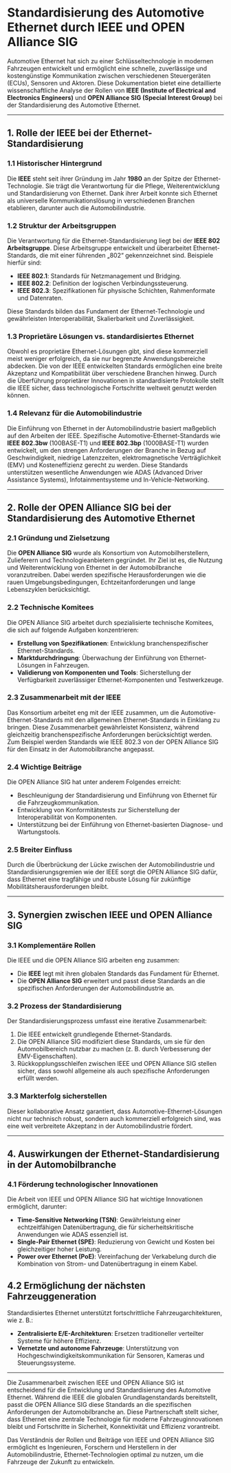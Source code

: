 # Standardisierung des Automotive Ethernet durch IEEE und OPEN Alliance SIG

Automotive Ethernet hat sich zu einer Schlüsseltechnologie in modernen Fahrzeugen entwickelt und ermöglicht eine schnelle, zuverlässige und kostengünstige Kommunikation zwischen verschiedenen Steuergeräten (ECUs), Sensoren und Aktoren. Diese Dokumentation bietet eine detaillierte wissenschaftliche Analyse der Rollen von **IEEE (Institute of Electrical and Electronics Engineers)** und **OPEN Alliance SIG (Special Interest Group)** bei der Standardisierung des Automotive Ethernet.

---

## 1. **Rolle der IEEE bei der Ethernet-Standardisierung**

### 1.1 Historischer Hintergrund
Die **IEEE** steht seit ihrer Gründung im Jahr **1980** an der Spitze der Ethernet-Technologie. Sie trägt die Verantwortung für die Pflege, Weiterentwicklung und Standardisierung von Ethernet. Dank ihrer Arbeit konnte sich Ethernet als universelle Kommunikationslösung in verschiedenen Branchen etablieren, darunter auch die Automobilindustrie.

### 1.2 Struktur der Arbeitsgruppen
Die Verantwortung für die Ethernet-Standardisierung liegt bei der **IEEE 802 Arbeitsgruppe**. Diese Arbeitsgruppe entwickelt und überarbeitet Ethernet-Standards, die mit einer führenden „802“ gekennzeichnet sind. Beispiele hierfür sind:
- **IEEE 802.1**: Standards für Netzmanagement und Bridging.
- **IEEE 802.2**: Definition der logischen Verbindungssteuerung.
- **IEEE 802.3**: Spezifikationen für physische Schichten, Rahmenformate und Datenraten.

Diese Standards bilden das Fundament der Ethernet-Technologie und gewährleisten Interoperabilität, Skalierbarkeit und Zuverlässigkeit.

### 1.3 Proprietäre Lösungen vs. standardisiertes Ethernet
Obwohl es proprietäre Ethernet-Lösungen gibt, sind diese kommerziell meist weniger erfolgreich, da sie nur begrenzte Anwendungsbereiche abdecken. Die von der IEEE entwickelten Standards ermöglichen eine breite Akzeptanz und Kompatibilität über verschiedene Branchen hinweg. Durch die Überführung proprietärer Innovationen in standardisierte Protokolle stellt die IEEE sicher, dass technologische Fortschritte weltweit genutzt werden können.

### 1.4 Relevanz für die Automobilindustrie
Die Einführung von Ethernet in der Automobilindustrie basiert maßgeblich auf den Arbeiten der IEEE. Spezifische Automotive-Ethernet-Standards wie **IEEE 802.3bw** (100BASE-T1) und **IEEE 802.3bp** (1000BASE-T1) wurden entwickelt, um den strengen Anforderungen der Branche in Bezug auf Geschwindigkeit, niedrige Latenzzeiten, elektromagnetische Verträglichkeit (EMV) und Kosteneffizienz gerecht zu werden. Diese Standards unterstützen wesentliche Anwendungen wie ADAS (Advanced Driver Assistance Systems), Infotainmentsysteme und In-Vehicle-Networking.

---

## 2. **Rolle der OPEN Alliance SIG bei der Standardisierung des Automotive Ethernet**

### 2.1 Gründung und Zielsetzung
Die **OPEN Alliance SIG** wurde als Konsortium von Automobilherstellern, Zulieferern und Technologieanbietern gegründet. Ihr Ziel ist es, die Nutzung und Weiterentwicklung von Ethernet in der Automobilbranche voranzutreiben. Dabei werden spezifische Herausforderungen wie die rauen Umgebungsbedingungen, Echtzeitanforderungen und lange Lebenszyklen berücksichtigt.

### 2.2 Technische Komitees
Die OPEN Alliance SIG arbeitet durch spezialisierte technische Komitees, die sich auf folgende Aufgaben konzentrieren:
- **Erstellung von Spezifikationen**: Entwicklung branchenspezifischer Ethernet-Standards.
- **Marktdurchdringung**: Überwachung der Einführung von Ethernet-Lösungen in Fahrzeugen.
- **Validierung von Komponenten und Tools**: Sicherstellung der Verfügbarkeit zuverlässiger Ethernet-Komponenten und Testwerkzeuge.

### 2.3 Zusammenarbeit mit der IEEE
Das Konsortium arbeitet eng mit der IEEE zusammen, um die Automotive-Ethernet-Standards mit den allgemeinen Ethernet-Standards in Einklang zu bringen. Diese Zusammenarbeit gewährleistet Konsistenz, während gleichzeitig branchenspezifische Anforderungen berücksichtigt werden. Zum Beispiel werden Standards wie IEEE 802.3 von der OPEN Alliance SIG für den Einsatz in der Automobilbranche angepasst.

### 2.4 Wichtige Beiträge
Die OPEN Alliance SIG hat unter anderem Folgendes erreicht:
- Beschleunigung der Standardisierung und Einführung von Ethernet für die Fahrzeugkommunikation.
- Entwicklung von Konformitätstests zur Sicherstellung der Interoperabilität von Komponenten.
- Unterstützung bei der Einführung von Ethernet-basierten Diagnose- und Wartungstools.

### 2.5 Breiter Einfluss
Durch die Überbrückung der Lücke zwischen der Automobilindustrie und Standardisierungsgremien wie der IEEE sorgt die OPEN Alliance SIG dafür, dass Ethernet eine tragfähige und robuste Lösung für zukünftige Mobilitätsherausforderungen bleibt.

---

## 3. **Synergien zwischen IEEE und OPEN Alliance SIG**

### 3.1 Komplementäre Rollen
Die IEEE und die OPEN Alliance SIG arbeiten eng zusammen:
- Die **IEEE** legt mit ihren globalen Standards das Fundament für Ethernet.
- Die **OPEN Alliance SIG** erweitert und passt diese Standards an die spezifischen Anforderungen der Automobilindustrie an.

### 3.2 Prozess der Standardisierung
Der Standardisierungsprozess umfasst eine iterative Zusammenarbeit:
1. Die IEEE entwickelt grundlegende Ethernet-Standards.
2. Die OPEN Alliance SIG modifiziert diese Standards, um sie für den Automobilbereich nutzbar zu machen (z. B. durch Verbesserung der EMV-Eigenschaften).
3. Rückkopplungsschleifen zwischen IEEE und OPEN Alliance SIG stellen sicher, dass sowohl allgemeine als auch spezifische Anforderungen erfüllt werden.

### 3.3 Markterfolg sicherstellen
Dieser kollaborative Ansatz garantiert, dass Automotive-Ethernet-Lösungen nicht nur technisch robust, sondern auch kommerziell erfolgreich sind, was eine weit verbreitete Akzeptanz in der Automobilindustrie fördert.

---

## 4. **Auswirkungen der Ethernet-Standardisierung in der Automobilbranche**

### 4.1 Förderung technologischer Innovationen
Die Arbeit von IEEE und OPEN Alliance SIG hat wichtige Innovationen ermöglicht, darunter:
- **Time-Sensitive Networking (TSN)**: Gewährleistung einer echtzeitfähigen Datenübertragung, die für sicherheitskritische Anwendungen wie ADAS essenziell ist.
- **Single-Pair Ethernet (SPE)**: Reduzierung von Gewicht und Kosten bei gleichzeitiger hoher Leistung.
- **Power over Ethernet (PoE)**: Vereinfachung der Verkabelung durch die Kombination von Strom- und Datenübertragung in einem Kabel.

## 4.2 Ermöglichung der nächsten Fahrzeuggeneration
Standardisiertes Ethernet unterstützt fortschrittliche Fahrzeugarchitekturen, wie z. B.:
- **Zentralisierte E/E-Architekturen**: Ersetzen traditioneller verteilter Systeme für höhere Effizienz.
- **Vernetzte und autonome Fahrzeuge**: Unterstützung von Hochgeschwindigkeitskommunikation für Sensoren, Kameras und Steuerungssysteme.

---

Die Zusammenarbeit zwischen IEEE und OPEN Alliance SIG ist entscheidend für die Entwicklung und Standardisierung des Automotive Ethernet. Während die IEEE die globalen Grundlagenstandards bereitstellt, passt die OPEN Alliance SIG diese Standards an die spezifischen Anforderungen der Automobilbranche an. Diese Partnerschaft stellt sicher, dass Ethernet eine zentrale Technologie für moderne Fahrzeuginnovationen bleibt und Fortschritte in Sicherheit, Konnektivität und Effizienz vorantreibt.

Das Verständnis der Rollen und Beiträge von IEEE und OPEN Alliance SIG ermöglicht es Ingenieuren, Forschern und Herstellern in der Automobilindustrie, Ethernet-Technologien optimal zu nutzen, um die Fahrzeuge der Zukunft zu entwickeln.